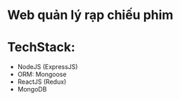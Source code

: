# Web quản lý rạp chiếu phim
# TechStack: 
- NodeJS (ExpressJS)
- ORM: Mongoose
- ReactJS (Redux)
- MongoDB

